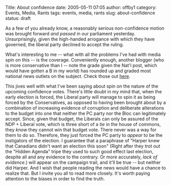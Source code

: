 Title: About confidence
date: 2005-05-11 07:05
author: offby1
category: Events, Media, Rants
tags: events, media, rants
slug: about-confidence
status: draft

As a few of you already know, a reasonably serious non-confidence motion was brought forward _and passed_ in our parliament yesterday. Unsurprisingly, given the high-handed arrogance with which they have governed, the liberal party declined to accept the ruling.

What's interesting to me \-- what with all the problems I've had with media spin on this \-- is the coverage. Conveniently enough, another blogger (who is more conservative than I \-- note the grade given the Nat'l post, which would have gotten a B in my world) has rounded up and graded most national news outlets on the subject. Check those out [here](<http://www.stephentaylor.ca/archives/000244.html>).

This jives well with what I've been saying about spin on the nature of the upcoming confidence votes. There's little doubt in my mind that, when the early election is forced, the Liberal party will manage to spin it as being forced by the Conservatives, as opposed to having been brought about by a combination of increasing evidence of corruption and deliberate alterations to the budget into one that neither the PC party nor the Bloc can legitimately accept. Since, given that budget, the Liberals can only be assured of the NDP + Liberal vote, which is three short of a _tie_ in the house of commons, they _know_ they cannot win that budget vote. There never was a way for them to do so. Therefore, they just forced the PC party to _appear_ to be the instigators of the election. I guarantee that a paraphrase of "Harper knew that Canadians didn't want an election this soon" (Right after they trot out the "Hidden Agenda" tripe they used to such good effect last election, despite all and any evidence to the contrary. Or more accurately, _lack of evidence_.) will appear on the campaign trail, and it'll be true \-- but neither did Harper. And I wish that people reading the news would have a chance to realize that. But I invite you all to read more closely. It's worth paying attention to the biases in order to find the truth.
